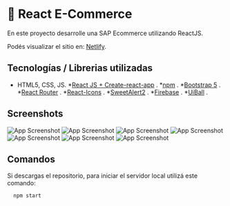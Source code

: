 
# 🛒 React E-Commerce

En este proyecto desarrolle una SAP Ecommerce utilizando ReactJS.

Podés visualizar el sitio en: [Netlify](https://markdownlivepreview.com/).


## Tecnologías / Librerias utilizadas
* HTML5, CSS, JS.
*[React JS + Create-react-app](https://create-react-app.dev/) .
*[npm](https://www.npmjs.com/) .
*[Bootstrap 5](https://getbootstrap.com/) .
*[React Router](https://reactrouter.com/en/main) .
*[React-Icons](https://react-icons.github.io/react-icons/) .
*[SweetAlert2](https://sweetalert2.github.io/) .
*[Firebase](https://firebase.google.com/products/firestore/) .
*[UiBall](https://uiball.com/loaders/) .


## Screenshots

![App Screenshot](https://i.postimg.cc/jS0HkYnK/Screenshot-2023-02-04-at-18-43-47-Fox-Store.png)
![App Screenshot](https://i.postimg.cc/3WMv62R9/Screenshot-2023-02-04-at-18-44-34-Fox-Store.png)
![App Screenshot](https://i.postimg.cc/wvpxSFc1/Screenshot-2023-02-04-at-18-49-06-Fox-Store.png)
![App Screenshot](https://i.postimg.cc/Px9yXpJv/Screenshot-2023-02-04-at-18-45-16-Fox-Store.png)
![App Screenshot](https://i.postimg.cc/ZKcNjvmP/Screenshot-2023-02-04-at-18-47-04-Fox-Store.png)
![App Screenshot](https://i.postimg.cc/wxk3dKrg/Screenshot-2023-02-04-at-18-47-52-Fox-Store.png)
![App Screenshot](https://i.postimg.cc/cLvJYvLL/Screenshot-2023-02-04-at-18-48-21-Fox-Store.png)

## Comandos

Si descargas el repositorio, para iniciar el servidor local utilizá este comando:

```bash
  npm start
```

